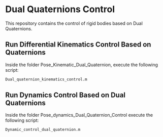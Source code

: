 # Dual Quaternions Control

This repository contains the control of rigid bodies based on Dual Quaternions.

## Run Differential Kinematics Control Based on Quaternions

Inside the folder Pose_Kinematic_Dual_Quaternion, execute the following script:

```bash
Dual_quaternion_kinematics_control.m
```

## Run Dynamics Control Based on Dual Quaternions
Inside the folder Pose_dynamics_Dual_Quaternion_Control execute the following script:
```bash
Dynamic_control_dual_quaternion.m
```
